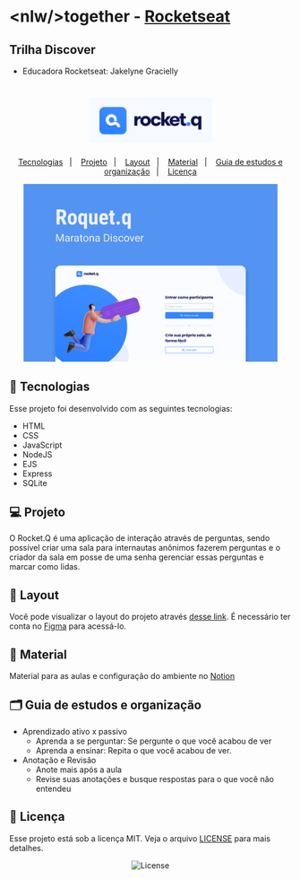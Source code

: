 # \<nlw/\>together - [Rocketseat](https://rocketseat.com.br/)

## Trilha Discover 

- Educadora Rocketseat: Jakelyne Gracielly

<h1 align="center">
  <img alt="Rocket.Q" title="Rocket.Q" src=".github/rocketq.png" width="220px" />
</h1>
<p align="center">
  <a href="#-tecnologias">Tecnologias</a>&nbsp;&nbsp;&nbsp;|&nbsp;&nbsp;&nbsp;
  <a href="#-projeto">Projeto</a>&nbsp;&nbsp;&nbsp;|&nbsp;&nbsp;&nbsp;
  <a href="#-layout">Layout</a>&nbsp;&nbsp;&nbsp;|&nbsp;&nbsp;&nbsp;
  <a href="#-material">Material</a>&nbsp;&nbsp;&nbsp;|&nbsp;&nbsp;&nbsp;
  <a href="#-guia-de-estudos-e-organização">Guia de estudos e organização</a>&nbsp;&nbsp;&nbsp;|&nbsp;&nbsp;&nbsp;
  <a href="#-licença">Licença</a>
</p>

<p align="center">
  <img alt="Rocket.Q" src=".github/Rocket_Q.png" width="90%">
</p>

## 🚀 Tecnologias

Esse projeto foi desenvolvido com as seguintes tecnologias:

- HTML
- CSS
- JavaScript
- NodeJS
- EJS
- Express
- SQLite


## 💻 Projeto

O Rocket.Q é uma aplicação de interação através de perguntas, sendo possível criar uma sala para internautas anônimos fazerem perguntas e o criador da sala em posse de uma senha gerenciar essas perguntas e marcar como lidas.

## 🔖 Layout

Você pode visualizar o layout do projeto através [desse link](https://www.figma.com/file/vw2MQCdI7lVKzLP9y2F7ji/Roquet.q). É necessário ter conta no [Figma](https://figma.com) para acessá-lo.

## 📓 Material

Material para as aulas e configuração do ambiente no [Notion](https://www.notion.so/NLW6-Trilha-Discovery-3b4aa6b99e5741b6be1279b31100237c)



## 🗂️ Guia de estudos e organização

- Aprendizado ativo x passivo
  - Aprenda a se perguntar: Se pergunte o que você acabou de ver
  - Aprenda a ensinar: Repita o que você acabou de ver.
- Anotação e Revisão
  - Anote mais após a aula
  - Revise suas anotações e busque respostas para o que você não entendeu

## 📝 Licença

Esse projeto está sob a licença MIT. Veja o arquivo [LICENSE](LICENSE) para mais detalhes.

<p align="center">

  <img alt="License" src="https://img.shields.io/static/v1?label=license&message=MIT&color=49AA26&labelColor=000000">
</p>
